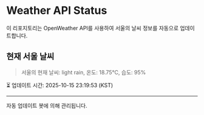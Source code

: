 
# Weather API Status

이 리포지토리는 OpenWeather API를 사용하여 서울의 날씨 정보를 자동으로 업데이트합니다.

## 현재 서울 날씨
> 서울의 현재 날씨: light rain, 온도: 18.75°C, 습도: 95%

⏳ 업데이트 시간: 2025-10-15 23:19:53 (KST)

---
자동 업데이트 봇에 의해 관리됩니다.
